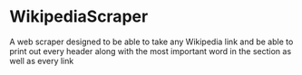 # WikipediaScraper
A web scraper designed to be able to take any Wikipedia link and be able to print out every header along with the most important word in the section as well as every link
